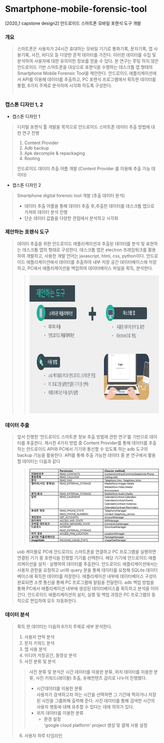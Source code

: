 # Smartphone-mobile-forensic-tool
[2020_1 capstone design2] 안드로이드 스마트폰 모바일 포렌식 도구 개발   
### 개요
> 스마트폰은 사용자가 24시간 휴대하는 모바일 기기로 통화기록, 문자기록, 앱 사용기록, 사진, 비디오 등 다양한 흔적 데이터를 가진다. 이러한 데이터를 수집 및 분석하여 사용자에 대한 유의미한 정보를 얻을 수 있다. 본 연구는 루팅 하지 않은 안드로이드 기반 스마트폰을 대상으로 포렌식을 수행하는 데스크톱 앱 형태의 Smartphone Mobile Forensic Tool을 제안한다. 안드로이드 애플리케이션에서 API를 이용해 데이터를 추출하고, PC 포렌식 프로그램에서 획득한 데이터를 통합, 6가지 주제로 분석하여 시각화 하도록 구성한다.
<br><br>
### 캡스톤 디자인 1, 2
* 캡스톤 디자인 1
> 디지털 포렌식 툴 개발을 목적으로 안드로이드 스마트폰 데이터 추출 방법에 대한 연구 진행
> 1. Content Provider
> 2. Adb backup
> 3. Apk decompile & repackaging
> 4. Rooting
>    
> 안드로이드 데이터 추출 어플 개발 
> (Content Provider 를 이용해 추출 가능 데이터)   

* 캡스톤 디자인 2
> Smartphone digital forensic tool 개발 (추출 데이터 분석) 
> + 데이터 추출 어플을 통해 데이터 추출 후,추출한 데이터를 데스크톱 앱으로 가져와 데이터 분석 진행
> + 단순 데이터 값들을 다양한 관점에서 분석하고 시각화   

### 제안하는 포렌식 도구
> 데이터 추출을 위한 안드로이드 애플리케이션과 추출된 데이터를 분석 및 표현하는 데스크톱 앱의 형태로 구성한다. 데스크톱 앱은 electron 프레임워크를 활용하여 개발하고, 사용한 개발 언어는 javascript, html, css, python이다.  안드로이드 애플리케이션에서 데이터를 추출하여 내부 저장 공간 데이터베이스에 저장하고, PC에서 애플리케이션을 백업하여 데이터베이스 파일을 획득, 분석한다.    
> 
>> <img src="./image/001.jpg" width="800px" height="450px" alt="forensic tool"></img>   

### 데이터 추출   
> 앞서 진행한 ‘안드로이드 스마트폰 정보 추출 방법에 관한 연구’를 기반으로 데이터를 추출한다. 제시한 4가지 방법 중 Content Provider를 통해 데이터를 추출하는 안드로이드 API와 PC에서 기기와 통신할 수 있도록 하는 adb 도구의 backup 기능을 활용한다. API를 통해 추출 가능한 데이터 중 본 연구에서 활용할 데이터는 다음과 같다
>> <img src="./image/002.png" width="500px" alt="data extraction"></img>    
> 
> usb 케이블로 PC에 안드로이드 스마트폰을 연결하고 PC 프로그램을 실행하면 연결된 기기 중 포렌식을 진행할 기기를 선택한다. 해당 기기에 안드로이드 애플리케이션을 설치 · 실행하여 데이터를 추출한다. 안드로이드 애플리케이션에서는 사용자 권한을 요청하고 uri와 query 문을 통해 데이터를 요청해 SQLite 데이터베이스에 획득한 데이터를 저장한다. 애플리케이션 내부에 데이터베이스 구성이 완료되면 소켓 통신을 통해 PC 프로그램에 알림을 전달한다. adb 백업 방법을 통해 PC에서 애플리케이션 내부에 생성된 데이터베이스를 획득하고 분석을 이어간다. 안드로이드 애플리케이션의 설치, 실행 및 백업 과정은 PC 프로그램의 동작으로 편입하여 모두 자동화한다.   
### 데이터 분석
> 획득 한 데이터는 다음의 6가지 주제로 세부 분석한다.
> 1. 사용자 연락 분석
> 2. 문자 키워드 분석
> 3. 앱 사용 분석
> 4. 미디어 저장공간, 동영상 분석
> 5. 사진 분류 및 분석
>> 사진 분류 및 분석은 시간 데이터를 이용한 분류, 위치 데이터를 이용한 분류, 사진 키워드(레이블) 추출, 유해컨텐츠 감지로 나누어 진행했다.
>> * 시간데이터를 이용한 분류   
>> 사용자가 검색하고자 하는 시간을 선택하면 그 기간에 찍히거나 저장된 사진을 그룹화해 출력해 준다. 사진 데이터를 통해 검색한 시간의 사용자 행동에 대해 유추할 수 있다는 데에 의의가 있다.
>> * 위치 데이터를 이용한 분류
>>   * 환경 설정   
>> 'google cloud platform' project 생성 및 결제 사용 설정
>> 
> 6. 사용자 하루 타임라인
>


